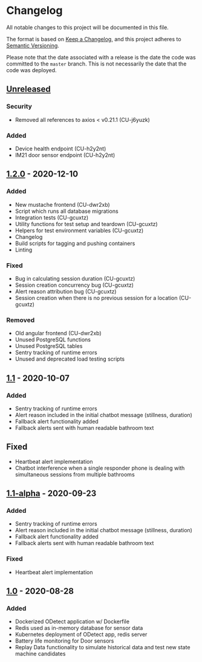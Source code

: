 # Changelog
All notable changes to this project will be documented in this file.

The format is based on [Keep a Changelog](https://keepachangelog.com/en/1.0.0/),
and this project adheres to [Semantic Versioning](https://semver.org/spec/v2.0.0.html).

Please note that the date associated with a release is the date the code
was committed to the `master` branch. This is not necessarily the date that
the code was deployed.

## [Unreleased]
### Security
- Removed all references to axios < v0.21.1 (CU-j6yuzk)

### Added
- Device health endpoint (CU-h2y2nt)
- IM21 door sensor endpoint (CU-h2y2nt)

## [1.2.0] - 2020-12-10
### Added
- New mustache frontend (CU-dwr2xb)
- Script which runs all database migrations
- Integration tests (CU-gcuxtz)
- Utility functions for test setup and teardown (CU-gcuxtz)
- Helpers for test environment variables (CU-gcuxtz)
- Changelog
- Build scripts for tagging and pushing containers
- Linting

### Fixed
- Bug in calculating session duration (CU-gcuxtz)
- Session creation concurrency bug (CU-gcuxtz)
- Alert reason attribution bug  (CU-gcuxtz)
- Session creation when there is no previous session for a location (CU-gcuxtz)

### Removed
- Old angular frontend (CU-dwr2xb)
- Unused PostgreSQL functions
- Unused PostgreSQL tables
- Sentry tracking of runtime errors
- Unused and deprecated load testing scripts

## [1.1] - 2020-10-07
### Added
- Sentry tracking of runtime errors
- Alert reason included in the initial chatbot message (stillness, duration)
- Fallback alert functionality added
- Fallback alerts sent with human readable bathroom text

## Fixed
- Heartbeat alert implementation
- Chatbot interference when a single responder phone is dealing with simultaneous sessions from multiple bathrooms 

## [1.1-alpha] - 2020-09-23
### Added
- Sentry tracking of runtime errors
- Alert reason included in the initial chatbot message (stillness, duration)
- Fallback alert functionality added 
- Fallback alerts sent with human readable bathroom text 

### Fixed
- Heartbeat alert implementation

## [1.0] - 2020-08-28
### Added
- Dockerized ODetect application w/ Dockerfile
- Redis used as in-memory database for sensor data
- Kubernetes deployment of ODetect app, redis server
- Battery life monitoring for Door sensors
- Replay Data functionality to simulate historical data and test new state machine candidates


[Unreleased]: https://github.com/bravetechnologycoop/ODetect-Backend-Local/compare/v1.2.0...HEAD
[1.2.0]: https://github.com/bravetechnologycoop/ODetect-Backend-Local/compare/v1.1...v1.2.0
[1.1]: https://github.com/bravetechnologycoop/ODetect-Backend-Local/compare/v1.1-alpha...v1.1
[1.1-alpha]: https://github.com/bravetechnologycoop/ODetect-Backend-Local/compare/v1.0...v1.1-alpha
[1.0]: https://github.com/bravetechnologycoop/ODetect-Backend-Local/releases/tag/v1.0
